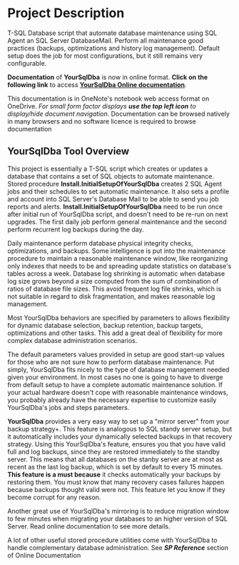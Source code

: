 # **Project Description**
T-SQL Database script that automate database maintenance using SQL Agent an SQL Server DatabaseMail. Perform all maintenance good practices (backups, optimizations and history log management).  Default setup does the job for most configurations, but it still remains very configurable.

**Documentation** of **YourSqlDba** is now in online format.  **Click on the following link** to access **[YourSqlDba Online documentation](https://pelsql.github.io/YourSqlDba/)**.

This documentation is in OneNote's notebook web access format on OneDrive.  _For small form factor displays **use the top left icon** to display/hide document navigation_. Documentation can be browsed natively in many browsers and no software licence is required to browse documentation 

## YourSqlDba Tool Overview

This project is essentially a T-SQL script which creates or updates a database that contains a set of SQL objects to automate maintenance. Stored procedure **Install.InitialSetupOfYourSqlDba** creates 2 SQL Agent jobs and their schedules to set automatic maintenance. It also sets a profile and account into SQL Server's Database Mail to be able  to send you  job reports and alerts.  **Install.InitialSetupOfYourSqlDba** need to be run once after initial run of YourSqlDba script, and doesn't need to be re-run on next upgrades.
The first daily job perform general maintenance and the second perform recurrent log backups during the day.

Daily maintenance perform database physical integrity checks, optimizations, and backups.  Some intelligence is put into the maintenance procedure to maintain a reasonable maintenance window, like reorganizing only indexes that needs to be and spreading update statistics on database's tables across a week.  Database log shrinking is automatic when database log size grows beyond a size computed from the sum of combination of ratios of database file sizes.  This avoid frequent log file shrinks, which is not suitable in regard to disk fragmentation, and makes reasonable log management.

Most YourSqlDba behaviors are specified by parameters to allows flexibility for dynamic database selection, backup retention, backup targets, optimizations and other tasks.  This add a great deal of flexibility for more complex database administration scenarios.

The default parameters values provided in setup are good start-up values for those who are not sure how to perform database maintenance.  Put simply, YourSqlDba fits nicely to the type of database management needed given your environment.  In most cases no one is going to have to diverge from default setup to have a complete automatic maintenance solution.  If your actual hardware doesn't cope with reasonable maintenance windows, you probably already have the necessary expertise to customize easily YourSqlDba's jobs and steps parameters.

**YourSqlDba** provides a very easy way to set up a "mirror server" from your backup strategy+.  This feature is analogous to SQL standy server setup, but it automatically includes your dynamically selected backups in that recovery strategy. Using this YourSqlDba's feature, ensures you that you have valid full and log backups, since they are restored immediately to the standby server.  This means that all databases on the stanby server are at most as recent as the last log backup, which is set by default to every 15 minutes.  **This feature is a must because** it checks automatically your backups by restoring them. You must know that many recovery cases failures happen because backups thought valid were not.  This feature let you know if they become corrupt for any reason.

Another great use of YourSqlDba's mirroring is to reduce migration window to few minutes when migrating your databases to an higher version of SQL Server.  Read online documentation to see more details.

A lot of other useful stored procedure utilities come with YourSqlDba to handle complementary database administration.  See **_SP Reference_** section of Online Documentation

